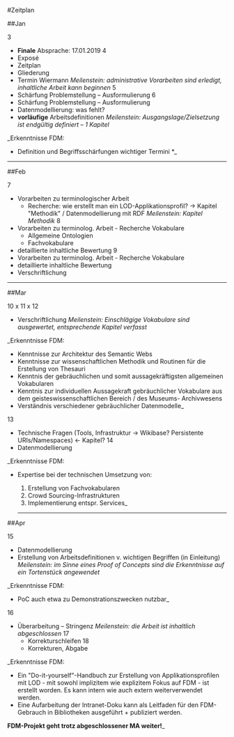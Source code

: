 #Zeitplan

##Jan

3
  * **Finale** Absprache: 17.01.2019
4
  * Exposé
  * Zeitplan
  * Gliederung
  * Termin Wiermann
  *Meilenstein: administrative Vorarbeiten sind erledigt, inhaltliche Arbeit kann beginnen*
5
  * Schärfung Problemstellung – Ausformulierung
6
  * Schärfung Problemstellung – Ausformulierung
  * Datenmodellierung: was fehlt?
  * **vorläufige** Arbeitsdefinitionen
  *Meilenstein: Ausgangslage/Zielsetzung ist endgültig definiert – 1 Kapitel*

_Erkenntnisse FDM:
* Definition und Begriffsschärfungen wichtiger Termini
*_

---

##Feb

7
  * Vorarbeiten zu terminologischer Arbeit
    * Recherche: wie erstellt man ein LOD-Applikationsprofil? -> Kapitel "Methodik" / Datenmodellierung mit RDF
  *Meilenstein: Kapitel Methodik*
8
  * Vorarbeiten zu terminolog. Arbeit - Recherche Vokabulare
    * Allgemeine Ontologien
    * Fachvokabulare
  * detaillierte inhaltliche Bewertung
9
  * Vorarbeiten zu terminolog. Arbeit - Recherche Vokabulare
  * detaillierte inhaltliche Bewertung
  * Verschriftlichung

  ---

##Mar

10 x
11 x
12
  * Verschriftlichung
  *Meilenstein: Einschlägige Vokabulare sind ausgewertet, entsprechende Kapitel verfasst*

_Erkenntnisse FDM:
* Kenntnisse zur Architektur des Semantic Webs
* Kenntnisse zur wissenschaftlichen Methodik und Routinen für die Erstellung von Thesauri
* Kenntnis der gebräuchlichen und somit aussagekräftigsten allgemeinen Vokabularen
* Kenntnis zur individuellen Aussagekraft gebräuchlicher Vokabulare aus dem geisteswissenschaftlichen Bereich / des Museums- Archivwesens
* Verständnis verschiedener gebräuchlicher Datenmodelle_

13
  * Technische Fragen (Tools, Infrastruktur -> Wikibase? Persistente URIs/Namespaces) <- Kapitel?
14
  * Datenmodellierung

_Erkenntnisse FDM:

* Expertise bei der technischen Umsetzung von:
  1. Erstellung von Fachvokabularen
  2. Crowd Sourcing-Infrastrukturen
  3. Implementierung entspr. Services_

  ---

##Apr

15
  * Datenmodellierung
  * Erstellung von Arbeitsdefinitionen v. wichtigen Begriffen (in Einleitung)
  *Meilenstein: im Sinne eines Proof of Concepts sind die Erkenntnisse auf ein Tortenstück angewendet*

_Erkenntnisse FDM:
* PoC auch etwa zu Demonstrationszwecken nutzbar_


16
* Überarbeitung – Stringenz
  *Meilenstein: die Arbeit ist inhaltlich abgeschlossen*
17
  * Korrekturschleifen
18
  * Korrekturen, Abgabe

_Erkenntnisse FDM:
* Ein "Do-it-yourself"-Handbuch zur Erstellung von Applikationsprofilen mit LOD - mit sowohl implizitem wie explizitem Fokus auf FDM - ist erstellt worden. Es kann intern wie auch extern weiterverwendet werden.
* Eine Aufarbeitung der Intranet-Doku kann als Leitfaden für den FDM-Gebrauch in Bibliotheken ausgeführt + publiziert werden.

**FDM-Projekt geht trotz abgeschlossener MA weiter!**_
